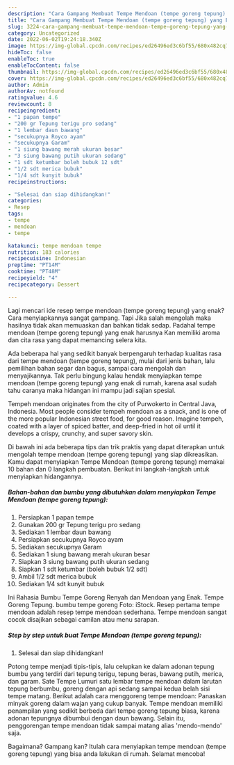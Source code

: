 ```yaml
---
description: "Cara Gampang Membuat Tempe Mendoan (tempe goreng tepung) yang Enak, Buat Buka Puasa Enak"
title: "Cara Gampang Membuat Tempe Mendoan (tempe goreng tepung) yang Enak, Buat Buka Puasa Enak"
slug: 3224-cara-gampang-membuat-tempe-mendoan-tempe-goreng-tepung-yang-enak-buat-buka-puasa-enak
category: Uncategorized
date: 2022-06-02T19:24:18.340Z
image: https://img-global.cpcdn.com/recipes/ed26496ed3c6bf55/680x482cq70/tempe-mendoan-tempe-goreng-tepung-foto-resep-utama.jpg
hideToc: false
enableToc: true
enableTocContent: false
thumbnail: https://img-global.cpcdn.com/recipes/ed26496ed3c6bf55/680x482cq70/tempe-mendoan-tempe-goreng-tepung-foto-resep-utama.jpg
cover: https://img-global.cpcdn.com/recipes/ed26496ed3c6bf55/680x482cq70/tempe-mendoan-tempe-goreng-tepung-foto-resep-utama.jpg
author: Admin
authorAv: notfound
ratingvalue: 4.6
reviewcount: 8
recipeingredient:
- "1 papan tempe"
- "200 gr Tepung terigu pro sedang"
- "1 lembar daun bawang"
- "secukupnya Royco ayam"
- "secukupnya Garam"
- "1 siung bawang merah ukuran besar"
- "3 siung bawang putih ukuran sedang"
- "1 sdt ketumbar boleh bubuk 12 sdt"
- "1/2 sdt merica bubuk"
- "1/4 sdt kunyit bubuk"
recipeinstructions:

- "Selesai dan siap dihidangkan!"
categories:
- Resep
tags:
- tempe
- mendoan
- tempe

katakunci: tempe mendoan tempe 
nutrition: 183 calories
recipecuisine: Indonesian
preptime: "PT14M"
cooktime: "PT48M"
recipeyield: "4"
recipecategory: Dessert

---
```



Lagi mencari ide resep tempe mendoan (tempe goreng tepung) yang enak? Cara menyiapkannya sangat gampang. Tapi Jika salah mengolah maka hasilnya tidak akan memuaskan dan bahkan tidak sedap. Padahal tempe mendoan (tempe goreng tepung) yang enak harusnya Kan memiliki aroma dan cita rasa yang dapat memancing selera kita.


Ada beberapa hal yang sedikit banyak berpengaruh terhadap kualitas rasa dari tempe mendoan (tempe goreng tepung), mulai dari jenis bahan, lalu pemilihan bahan segar dan bagus, sampai cara mengolah dan menyajikannya. Tak perlu bingung kalau hendak menyiapkan tempe mendoan (tempe goreng tepung) yang enak di rumah, karena asal sudah tahu caranya maka hidangan ini mampu jadi sajian spesial.

Tempeh mendoan originates from the city of Purwokerto in Central Java, Indonesia. Most people consider tempeh mendoan as a snack, and is one of the more popular Indonesian street food, for good reason. Imagine tempeh, coated with a layer of spiced batter, and deep-fried in hot oil until it develops a crispy, crunchy, and super savory skin.


Di bawah ini ada beberapa tips dan trik praktis yang dapat diterapkan untuk mengolah tempe mendoan (tempe goreng tepung) yang siap dikreasikan. Kamu dapat menyiapkan Tempe Mendoan (tempe goreng tepung) memakai 10 bahan dan 0 langkah pembuatan. Berikut ini langkah-langkah untuk menyiapkan hidangannya.

<!--inarticleads1-->

##### Bahan-bahan dan bumbu yang dibutuhkan dalam menyiapkan Tempe Mendoan (tempe goreng tepung):

1. Persiapkan 1 papan tempe
1. Gunakan 200 gr Tepung terigu pro sedang
1. Sediakan 1 lembar daun bawang
1. Persiapkan secukupnya Royco ayam
1. Sediakan secukupnya Garam
1. Sediakan 1 siung bawang merah ukuran besar
1. Siapkan 3 siung bawang putih ukuran sedang
1. Siapkan 1 sdt ketumbar (boleh bubuk 1/2 sdt)
1. Ambil 1/2 sdt merica bubuk
1. Sediakan 1/4 sdt kunyit bubuk


Ini Rahasia Bumbu Tempe Goreng Renyah dan Mendoan yang Enak. Tempe Goreng Tepung. bumbu tempe goreng Foto: iStock. Resep pertama tempe mendoan adalah resep tempe mendoan sederhana. Tempe mendoan sangat cocok disajikan sebagai camilan atau menu sarapan. 

<!--inarticleads2-->

##### Step by step untuk buat Tempe Mendoan (tempe goreng tepung):


1. Selesai dan siap dihidangkan!

Potong tempe menjadi tipis-tipis, lalu celupkan ke dalam adonan tepung bumbu yang terdiri dari tepung terigu, tepung beras, bawang putih, merica, dan garam. Sate Tempe Lumuri satu lembar tempe mendoan dalam larutan tepung berbumbu, goreng dengan api sedang sampai kedua belah sisi tempe matang. Berikut adalah cara menggoreng tempe mendoan: Panaskan minyak goreng dalam wajan yang cukup banyak. Tempe mendoan memiliki penampilan yang sedikit berbeda dari tempe goreng tepung biasa, karena adonan tepungnya dibumbui dengan daun bawang. Selain itu, penggorengan tempe mendoan tidak sampai matang alias &#39;mendo-mendo&#39; saja. 

Bagaimana? Gampang kan? Itulah cara menyiapkan tempe mendoan (tempe goreng tepung) yang bisa anda lakukan di rumah. Selamat mencoba!
